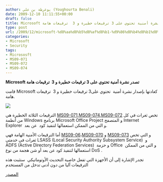 ```yaml
---
author: يوغرطة بن علي (Youghourta Benali)
date: 2009-12-10 11:11:55+00:00
draft: false
title: Microsoft تصدر نشرة أمنية تحتوي على 3 ترقيعات خطيرة و 3  ترقيعات هامة
type: post
url: /2009/12/microsoft-%d8%aa%d8%b5%d8%af%d8%b1-%d9%86%d8%b4%d8%b1%d8%a9-%d8%a3%d9%85%d9%86%d9%8a%d8%a9-%d8%aa%d8%ad%d8%aa%d9%88%d9%8a-%d8%b9%d9%84%d9%89-3-%d8%aa%d8%b1%d9%82%d9%8a%d8%b9%d8%a7%d8%aa-%d8%ae%d8%b7/
categories:
- Microsoft
- Security
tags:
- Micrososft
- MS09-071
- MS09-072
- MS09-074
---
```


**Microsoft تصدر نشرة أمنية تحتوي على 3 ترقيعات خطيرة و 3  ترقيعات هامة**



قامت Microsoft كعادتها بإصدار نشرة أمنية  تحتوي على3 ترقيعات خطيرة و 3  ترقيعات هامة.

![](https://djug.developpez.com/rsc/patch_tuesday.jpg)


الترقيعات الثلاثة الخطيرة هي [MS09-071](http://www.microsoft.com/technet/security/bulletin/ms09-071.mspx),[MS09-074](http://www.microsoft.com/technet/security/bulletin/ms09-074.mspx),[MS09-072](http://www.microsoft.com/technet/security/bulletin/ms09-072.mspx) تخص ثغرات في كل من أنظمة Windows برنامج Microsoft Office Project و المتصفح Internet Explorer  و التي من الممكن استعمالها لتنفيذ كود  عن بعد.

أما الترقيعات الأمنية الهامة فهي [MS09-06](http://www.microsoft.com/technet/security/bulletin/MS09-069.mspx)،[MS09-070](http://www.microsoft.com/technet/security/bulletin/ms09-070.mspx) و [MS09-073](http://www.microsoft.com/technet/security/bulletin/MS09-073.mspx) و التي تخص ثغرات في خدمتي LSASS (Local Security Authority Subsystem Service)  و ADFS (Active Directory Federation Services)  و حزمة Office  و التي من الممكن استعمالها لتنفيذ كود عن بعد أو شن هجمة من نوع DoS .

تجدر الإشارة إلى أن الأجهزة التي تفعل خاصية التحديث الأوتوماتيكي  ستثبت هذه الترقيعات آليا من دون أدنى تدخل من المستخدم

[المصدر](http://www.microsoft.com/technet/security/bulletin/ms09-dec.mspx)
